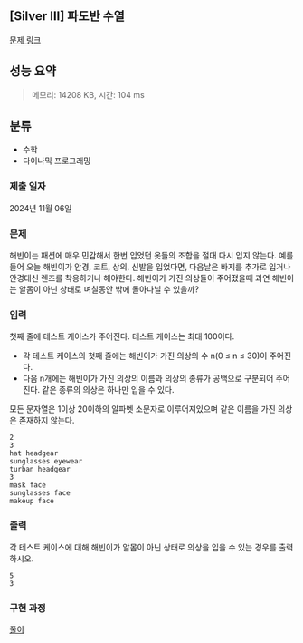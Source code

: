 ## [Silver III] 파도반 수열
[문제 링크](https://www.acmicpc.net/problem/9461)

## 성능 요약
> 메모리: 14208 KB, 시간: 104 ms

## 분류
- 수학
- 다이나믹 프로그래밍

### 제출 일자
2024년 11월 06일

### 문제
해빈이는 패션에 매우 민감해서 한번 입었던 옷들의 조합을 절대 다시 입지 않는다. 예를 들어 오늘 해빈이가 안경, 코트, 상의, 신발을 입었다면, 다음날은 바지를 추가로 입거나 안경대신 렌즈를 착용하거나 해야한다. 해빈이가 가진 의상들이 주어졌을때 과연 해빈이는 알몸이 아닌 상태로 며칠동안 밖에 돌아다닐 수 있을까?

### 입력
첫째 줄에 테스트 케이스가 주어진다. 테스트 케이스는 최대 100이다.

- 각 테스트 케이스의 첫째 줄에는 해빈이가 가진 의상의 수 n(0 ≤ n ≤ 30)이 주어진다.
- 다음 n개에는 해빈이가 가진 의상의 이름과 의상의 종류가 공백으로 구분되어 주어진다. 같은 종류의 의상은 하나만 입을 수 있다.

모든 문자열은 1이상 20이하의 알파벳 소문자로 이루어져있으며 같은 이름을 가진 의상은 존재하지 않는다.
```
2
3
hat headgear
sunglasses eyewear
turban headgear
3
mask face
sunglasses face
makeup face
```

### 출력
각 테스트 케이스에 대해 해빈이가 알몸이 아닌 상태로 의상을 입을 수 있는 경우를 출력하시오.
```
5
3
```

### 구현 과정
[풀이](https://velog.io/@handmk/Java-8375%EB%B2%88-%ED%8C%A8%EC%85%98%EC%99%95-%EC%8B%A0%ED%95%B4%EB%B9%88)